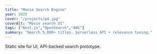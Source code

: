 ```yaml
---
title: "Movie Search Engine"
year: 2025
cover: "/projects/p4.jpg"
coverAlt: "Movie search UI"
tags: ["Next.js","OpenSearch","AWS"]
summary: "Search 5,000+ titles. Serverless API + relevance tuning."
---
```


Static site for UI, API-backed search prototype.
